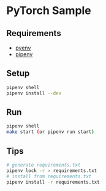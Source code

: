 # PyTorch Sample

## Requirements

- [pyenv](https://github.com/pyenv/pyenv)
- [pipenv](https://pipenv.pypa.io/en/latest/)

## Setup

```bash
pipenv shell
pipenv install --dev
```

## Run

```bash
pipenv shell
make start (or pipenv run start)
```

## Tips

```bash
# generate requirements.txt
pipenv lock -r > requirements.txt
# install from requirements.txt
pipenv install -r requirements.txt
```